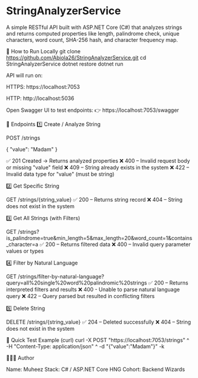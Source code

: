 # StringAnalyzerService

A simple RESTful API built with ASP.NET Core (C#) that analyzes strings and returns computed properties like length, palindrome check, unique characters, word count, SHA-256 hash, and character frequency map.

🚀 How to Run Locally
git clone https://github.com/Abiola26/StringAnalyzerService.git
cd StringAnalyzerService
dotnet restore
dotnet run


API will run on:

HTTPS: https://localhost:7053

HTTP: http://localhost:5036

Open Swagger UI to test endpoints:
👉 https://localhost:7053/swagger

🧩 Endpoints
1️⃣ Create / Analyze String

POST /strings

{ "value": "Madam" }


✅ 201 Created → Returns analyzed properties
❌ 400 – Invalid request body or missing "value" field
❌ 409 – String already exists in the system
❌ 422 – Invalid data type for "value" (must be string)

2️⃣ Get Specific String

GET /strings/{string_value}
✅ 200 – Returns string record
❌ 404 – String does not exist in the system

3️⃣ Get All Strings (with Filters)

GET /strings?is_palindrome=true&min_length=5&max_length=20&word_count=1&contains_character=a
✅ 200 – Returns filtered data
❌ 400 – Invalid query parameter values or types

4️⃣ Filter by Natural Language

GET /strings/filter-by-natural-language?query=all%20single%20word%20palindromic%20strings
✅ 200 – Returns interpreted filters and results
❌ 400 - Unable to parse natural language query 
❌ 422 – Query parsed but resulted in conflicting filters

5️⃣ Delete String

DELETE /strings/{string_value}
✅ 204 – Deleted successfully
❌ 404 – String does not exist in the system

🧪 Quick Test Example (curl)
curl -X POST "https://localhost:7053/strings" ^
-H "Content-Type: application/json" ^
-d "{\"value\":\"Madam\"}" -k

👨🏽‍💻 Author

Name: Muheez
Stack: C# / ASP.NET Core
HNG Cohort: Backend Wizards
